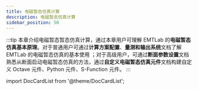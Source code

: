 ```yaml
---
title: 电磁暂态仿真计算
description: 电磁暂态仿真计算
sidebar_position: 50
---
```


:::tip
本章介绍电磁暂态暂态仿真计算，通过本章用户可理解 EMTLab 的**电磁暂态仿真基本原理**。对于普通用户可通过**计算方案配置**、**量测和输出系统**文档了解 EMTLab 的电磁暂态仿真的基本使用 ；对于高级用户，可通过**断面参数设置**文档熟悉从断面启动电磁暂态仿真的方法，通过**自定义电磁暂态仿真元件**文档构建自定义 Octave 元件、Python 元件、S-Function 元件。
:::

import DocCardList from '@theme/DocCardList';

<DocCardList />